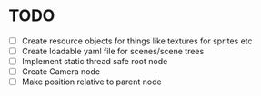 # TODO

- [ ] Create resource objects for things like textures for sprites etc
- [ ] Create loadable yaml file for scenes/scene trees
- [ ] Implement static thread safe root node
- [ ] Create Camera node
- [ ] Make position relative to parent node